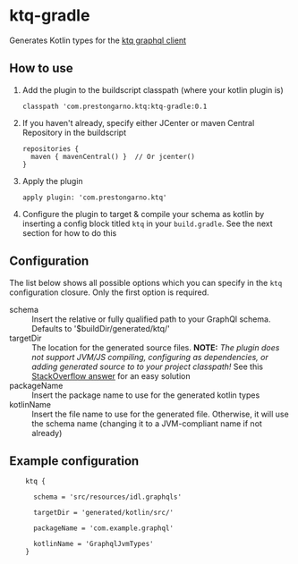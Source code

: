 # ktq-gradle
Generates Kotlin types for the [ktq graphql client](https://github.com/prestongarno/ktq)

## How to use

1. Add the plugin to the buildscript classpath (where your kotlin plugin is)

    `classpath 'com.prestongarno.ktq:ktq-gradle:0.1`
2. If you haven't already, specify either JCenter or maven Central Repository in the buildscript

       repositories {
         maven { mavenCentral() }  // Or jcenter()
       }

3. Apply the plugin

    `apply plugin: 'com.prestongarno.ktq'`

4. Configure the plugin to target & compile your schema as kotlin by inserting a config block titled `ktq` in your `build.gradle`.
See the next section for how to do this


## Configuration

The list below shows all possible options which you can specify in the `ktq` configuration closure. Only the first option is required.

<dl>
  <dt>schema</dt>
  <dd>Insert the relative or fully qualified path to your GraphQl schema. Defaults to '$buildDir/generated/ktq/'</dd>

  <dt>targetDir</dt>
  <dd>The location for the generated source files. <b>NOTE:</b> <i>The plugin does not support JVM/JS compiling, configuring as dependencies, or adding generated source to to your project classpath!</i> See this <a href="https://stackoverflow.com/questions/20700053/how-to-add-local-jar-file-dependency-to-build-gradle-file">StackOverflow answer</a> for an easy solution</dd>

  <dt>packageName</dt>
  <dd>Insert the package name to use for the generated kotlin types</dd>
  
  <dt>kotlinName</dt>
  <dd>Insert the file name to use for the generated file. Otherwise, it will use the schema name (changing it to a JVM-compliant name if not already)</dd>
</dl>

## Example configuration

        ktq {
        
          schema = 'src/resources/idl.graphqls'
          
          targetDir = 'generated/kotlin/src/'
          
          packageName = 'com.example.graphql'
          
          kotlinName = 'GraphqlJvmTypes'
        }
